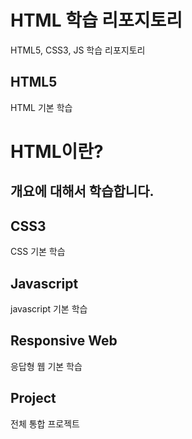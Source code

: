 # HTML 학습 리포지토리
HTML5, CSS3, JS 학습 리포지토리

## HTML5 
HTML 기본 학습

HTML이란?
==
개요에 대해서 학습합니다.
--

## CSS3
CSS 기본 학습

## Javascript
javascript 기본 학습

## Responsive Web
응답형 웹 기본 학습

## Project
전체 통합 프로젝트
